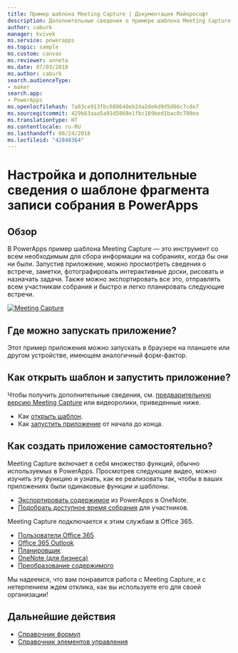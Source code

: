 ```yaml
---
title: Пример шаблона Meeting Capture | Документация Майкрософт
description: Дополнительные сведения о примере шаблона Meeting Capture в PowerApps с установкой, обзором и детальным рассказом о том, как было создано приложение.
author: caburk
manager: kvivek
ms.service: powerapps
ms.topic: sample
ms.custom: canvas
ms.reviewer: anneta
ms.date: 07/03/2018
ms.author: caburk
search.audienceType:
- maker
search.app:
- PowerApps
ms.openlocfilehash: 7a83ce913fbc688640eb2da2de6d9d5d66c7cde7
ms.sourcegitcommit: 429b83aaa5a91d5868e1fbc169bed1bac0c709ea
ms.translationtype: HT
ms.contentlocale: ru-RU
ms.lasthandoff: 08/24/2018
ms.locfileid: "42848364"
---
```

# <a name="set-up-and-learn-about-the-meeting-capture-sample-template-in-powerapps"></a>Настройка и дополнительные сведения о шаблоне фрагмента записи собрания в PowerApps

## <a name="overview"></a>Обзор

 В PowerApps пример шаблона Meeting Capture — это инструмент со всем необходимым для сбора информации на собраниях, когда бы они ни были. Запустив приложение, можно просмотреть сведения о встрече, заметки, фотографировать интерактивные доски, рисовать и назначать задачи. Также можно экспортировать все это, отправлять всем участникам собрания и быстро и легко планировать следующие встречи.

[![Meeting Capture](media/sample-meeting-capture/MeetingCapture.png)](https://aka.ms/previewmeetingcapture)

## <a name="where-can-i-run-the-app"></a>Где можно запускать приложение?

Этот пример приложения можно запускать в браузере на планшете или другом устройстве, имеющем аналогичный форм-фактор.

## <a name="how-do-i-open-the-template-and-run-the-app"></a>Как открыть шаблон и запустить приложение?

Чтобы получить дополнительные сведения, см. [предварительную версию Meeting Capture](https://aka.ms/previewmeetingcapture) или видеоролики, приведенные ниже.

- Как [открыть шаблон](https://www.youtube.com/watch?v=MTsbjln1AcA&index=1&list=PL8IYfXypsj2B5FizD0ZVVuzf49vr8yXFU).
- Как [запустить приложение](https://youtu.be/mGyxyJL4gJk) от начала до конца.

## <a name="how-do-i-build-the-app-myself"></a>Как создать приложение самостоятельно?

Meeting Capture включает в себя множество функций, обычно используемых в PowerApps. Просмотрев следующие видео, можно изучить эту функцию и узнать, как ее реализовать так, чтобы в ваших приложениях были одинаковые функции и шаблоны.

- [Экспортировать содержимое](https://youtu.be/D6kmeM0UFH0) из PowerApps в OneNote.
- [Подобрать доступное время собрания](https://youtu.be/gSD8m6d_Gv0) для участников.

Meeting Capture подключается к этим службам в Office 365.

- [Пользователи Office 365](https://docs.microsoft.com/en-us/connectors/office365users/)
- [Office 365 Outlook](https://docs.microsoft.com/en-us/connectors/office365/)
- [Планировщик](https://docs.microsoft.com/en-us/connectors/planner/)
- [OneNote (для бизнеса)](https://docs.microsoft.com/en-us/connectors/onenote/)
- [Преобразование содержимого](https://docs.microsoft.com/en-us/connectors/conversionservice/)

Мы надеемся, что вам понравится работа с Meeting Capture, и с нетерпением ждем отклика, как вы используете его для своей организации!

## <a name="next-steps"></a>Дальнейшие действия
- [Справочник формул](https://docs.microsoft.com/en-us/powerapps/maker/canvas-apps/formula-reference)
- [Справочник элементов управления](https://docs.microsoft.com/en-us/powerapps/maker/canvas-apps/reference-properties)
 
